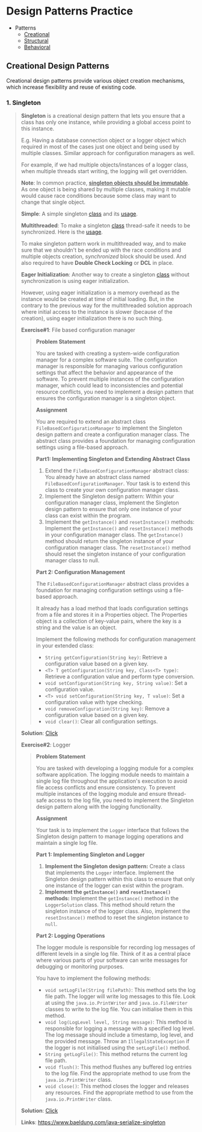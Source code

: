 # Design Patterns Practice

- Patterns
    - [Creational](#creational-design-patterns)
    - [Structural](#structural-design-patterns)
    - [Behavioral](#behavioral-design-patterns)


## Creational Design Patterns
Creational design patterns provide various object creation mechanisms, which increase flexibility and reuse of existing code.

### 1. Singleton
> **Singleton** is a creational design pattern that lets you ensure that a class has only one instance, while providing a global access point to this instance.
> 
> E.g. Having a database connection object or a logger object which required in most of the cases just one object and being used by multiple classes. Similar approach for configuration managers as well.
> 
> For example, if we had multiple objects/instances of a logger class, when multiple threads start writing, the logging will get overridden.
> 
> **Note**: In common practice, **<u>singleton objects should be immutable</u>**. As one object is being shared by multiple classes, making it mutable would cause race conditions because some class may want to change that single object.
>
> **Simple**: A simple singleton [class](src/com/practice/designpatterns/creational/singleton/sample/SingleObjectClass.java) and its [usage](src/com/practice/designpatterns/creational/singleton/sample/SingletonPractice.java).
> 
> **Multithreaded**: To make a singleton [class](src/com/practice/designpatterns/creational/singleton/sample/SingletonMultithreaded.java) thread-safe it needs to be synchronized. Here is the [usage](src/com/practice/designpatterns/creational/singleton/sample/SingletonPractice.java).
> 
> To make singleton pattern work in multithreaded way, and to make sure that we shouldn't be ended up with the race conditions and multiple objects creation, *synchronized* block should be used. And also required to have
> **Double Check Locking** or **DCL** in place.
> 
> **Eager Initialization**: Another way to create a singleton [class](src/com/practice/designpatterns/creational/singleton/sample/SingletonObjectEagerInit.java) without synchronization is using eager initialization.
> 
> However, using eager initialization is a memory overhead as the instance would be created at time of initial loading. But, in the contrary to the previous way for the multithreaded solution approach where initial access to the instance is slower (because of the creation), using eager initialization there is no such thing. 
> 
> **Exercise#1**: File based configuration manager
>> **Problem Statement**
>>
>> You are tasked with creating a system-wide configuration manager for a complex software suite. The configuration manager is responsible for managing various configuration settings that affect the behavior and appearance of the software. To prevent multiple instances of the configuration manager, which could lead to inconsistencies and potential resource conflicts, you need to implement a design pattern that ensures the configuration manager is a singleton object.
>>
>> **Assignment**
>>
>> You are required to extend an abstract class `FileBasedConfigurationManager` to implement the Singleton design pattern and create a configuration manager class. The abstract class provides a foundation for managing configuration settings using a file-based approach.
>>
>> **Part1: Implementing Singleton and Extending Abstract Class**
>> 
>> 1. Extend the `FileBasedConfigurationManager` abstract class: You already have an abstract class named `FileBasedConfigurationManager`. Your task is to extend this class to create your own configuration manager class.
>> 2. Implement the Singleton design pattern: Within your configuration manager class, implement the Singleton design pattern to ensure that only one instance of your class can exist within the program.
>> 3. Implement the `getInstance()` and `resetInstance()` methods: Implement the `getInstance()` and `resetInstance()` methods in your configuration manager class. The `getInstance()` method should return the singleton instance of your configuration manager class. The `resetInstance()` method should reset the singleton instance of your configuration manager class to null.
>>
>> **Part 2: Configuration Management**
>> 
>> The `FileBasedConfigurationManager` abstract class provides a foundation for managing configuration settings using a file-based approach.
>> 
>> It already has a load method that loads configuration settings from a file and stores it in a Properties object. The Properties object is a collection of key-value pairs, where the key is a string and the value is an object. 
>>
>> Implement the following methods for configuration management in your extended class:
>>
>> * `String getConfiguration(String key)`: Retrieve a configuration value based on a given key.
>> * `<T> T getConfiguration(String key, Class<T> type)`: Retrieve a configuration value and perform type conversion.
>> * `void setConfiguration(String key, String value)`: Set a configuration value.
>> * `<T> void setConfiguration(String key, T value)`: Set a configuration value with type checking.
>> * `void removeConfiguration(String key)`: Remove a configuration value based on a given key.
>> * `void clear()`: Clear all configuration settings.
> 
> 
> **Solution**: [Click](src/com/practice/designpatterns/creational/singleton/configmanager/impl/FileBasedConfigurationManagerImpl.java)
>
> **Exercise#2**: Logger
>> **Problem Statement**
>>
>> You are tasked with developing a logging module for a complex software application. The logging module needs to maintain a single log file throughout the application's execution to avoid file access conflicts and ensure consistency. To prevent multiple instances of the logging module and ensure thread-safe access to the log file, you need to implement the Singleton design pattern along with the logging functionality.
>>
>> **Assignment**
>>
>> Your task is to implement the `Logger` interface that follows the Singleton design pattern to manage logging operations and maintain a single log file. 
>>
>> **Part 1: Implementing Singleton and Logger**
>>
>> 1. **Implement the Singleton design pattern:** Create a class that implements the `Logger` interface. Implement the Singleton design pattern within this class to ensure that only one instance of the logger can exist within the program. 
>> 2. **Implement the `getInstance()` and `resetInstance()` methods:** Implement the `getInstance()` method in the `LoggerSolution` class. This method should return the singleton instance of the logger class. Also, implement the `resetInstance()` method to reset the singleton instance to `null`.
>> 
>> **Part 2: Logging Operations**
>>
>>  The logger module is responsible for recording log messages of different levels in a single log file. Think of it as a central place where various parts of your software can write messages for debugging or monitoring purposes.
>> 
>> You have to implement the following methods:
>>
>> * `void setLogFile(String filePath)`: This method sets the log file path. The logger will write log messages to this file. Look at using the `java.io.PrintWriter` and `java.io.FileWriter` classes to write to the log file. You can initialise them in this method.
>> * `void log(LogLevel level, String message)`: This method is responsible for logging a message with a specified log level. The log message should include a timestamp, log level, and the provided message. Throw an `IllegalStateException` if the logger is not initialised using the `setLogFile()` method.
>> * `String getLogFile()`: This method returns the current log file path.
>> * `void flush()`: This method flushes any buffered log entries to the log file. Find the appropriate method to use from the `java.io.PrintWriter` class.
>> * `void close()`: This method closes the logger and releases any resources. Find the appropriate method to use from the `java.io.PrintWriter` class.
>> 
> **Solution**: [Click](src/com/practice/designpatterns/creational/singleton/logger/impl/LoggerImpl.java)
>
> 
> 
> **Links**: https://www.baeldung.com/java-serialize-singleton